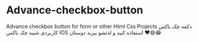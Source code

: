 # Advance-checkbox-button
Advance checkbox button for form or other Html Css Projects
دکمه چک باکس کاربردی شبیه چک باکس IOS
استفاده کنید و لذتشو ببرید دوستان ❤️😄😂
